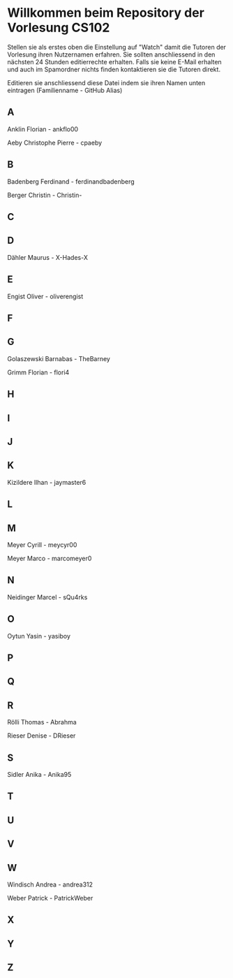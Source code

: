 # Willkommen beim Repository der Vorlesung CS102

Stellen sie als erstes oben die Einstellung auf "Watch" damit die Tutoren der Vorlesung ihren Nutzernamen erfahren. Sie sollten anschliessend in den nächsten 24 Stunden editierrechte erhalten. Falls sie keine E-Mail erhalten und auch im Spamordner nichts finden kontaktieren sie die Tutoren direkt.

Editieren sie anschliessend diese Datei indem sie ihren Namen unten eintragen (Familienname - GitHub Alias)

## A

Anklin Florian - ankflo00

Aeby Christophe Pierre - cpaeby

## B

Badenberg Ferdinand - ferdinandbadenberg

Berger Christin - Christin-

## C

## D

Dähler Maurus - X-Hades-X

## E

Engist Oliver - oliverengist

## F

## G

Golaszewski Barnabas - TheBarney

Grimm Florian - flori4

## H

## I

## J

## K

Kizildere Ilhan - jaymaster6

## L

## M

Meyer Cyrill - meycyr00

Meyer Marco - marcomeyer0
## N
 Neidinger Marcel - sQu4rks
## O

Oytun Yasin - yasiboy

## P

## Q

## R

Rölli Thomas - Abrahma

Rieser Denise - DRieser
## S
Sidler Anika - Anika95

## T

## U

## V

## W
Windisch Andrea - andrea312

Weber Patrick - PatrickWeber

## X

## Y

## Z
